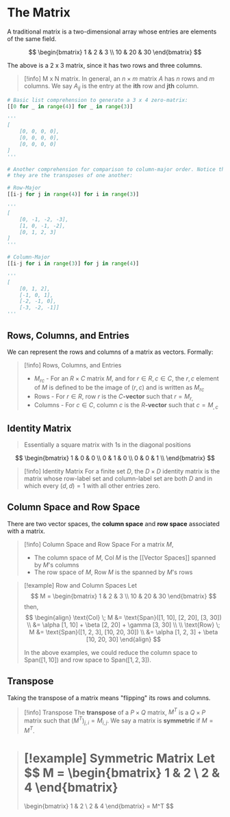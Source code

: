 # The Matrix

A traditional matrix is a two-dimensional array whose entries are elements of the same field.

$$
\begin{bmatrix}
1 & 2 & 3 \\
10 & 20 & 30
\end{bmatrix}
$$

The above is a 2 x 3 matrix, since it has two rows and three columns.

> [!info] M x N matrix.
> In general, an $n \times m$ matrix $A$ has $n$ rows and $m$ columns. We say $A_{ij}$ is the entry at the **ith** row and **jth** column.

```Python
# Basic list comprehension to generate a 3 x 4 zero-matrix:
[[0 for _ in range(4)] for _ in range(3)]

'''
[
	[0, 0, 0, 0],
	[0, 0, 0, 0],
	[0, 0, 0, 0]
]
'''

# Another comprehension for comparison to column-major order. Notice that
# they are the transposes of one another:

# Row-Major
[[i-j for j in range(4)] for i in range(3)]

'''
[
	[0, -1, -2, -3],
	[1, 0, -1, -2],
	[0, 1, 2, 3]
]
'''

# Column-Major
[[i-j for i in range(3)] for j in range(4)]

'''
[
	[0, 1, 2],
	[-1, 0, 1],
	[-2, -1, 0],
	[-3, -2, -1]]
'''
```

## Rows, Columns, and Entries

We can represent the rows and columns of a matrix as vectors. Formally:

> [!info] Rows, Columns, and Entries
> - $M_{rc}$ - For an $R \times C$ matrix $M$, and for $r \in R, c \in C$, the $r,c$ element of $M$ is defined to be the image of $(r, c)$ and is written as $M_{rc}$
> - Rows - For $r \in R$, row $r$ is the $C$**-vector** such that $r = M_{r,}$
> - Columns - For $c \in C$, column $c$ is the $R$**-vector** such that $c = M_{,c}$

## Identity Matrix

> Essentially a square matrix with 1s in the diagonal positions

$$
\begin{bmatrix}
1 & 0 & 0 \\
0 & 1 & 0 \\
0 & 0 & 1 \\
\end{bmatrix}
$$

> [!info] Identity Matrix
> For a finite set $D$, the $D \times D$  identity matrix is the matrix whose row-label set and column-label set are both $D$ and in which every $(d, d) = 1$ with all other entries zero.

## Column Space and Row Space

There are two vector spaces, the **column space** and **row space** associated with a matrix.

> [!info] Column Space and Row Space
> For a matrix $M$,
> - The column space of $M$, $\text{Col} \; M$ is the [[Vector Spaces]] spanned by $M$'s columns
> - The row space of $M$, $\text{Row} \; M$ is the spanned by $M$'s rows

> [!example] Row and Column Spaces
> Let
> $$
> M =
> \begin{bmatrix}
> 1 & 2 & 3 \\
> 10 & 20 & 30
> \end{bmatrix}
> $$
> then,
> $$
> \begin{align}
> \text{Col} \; M &= \text{Span}([1, 10], [2, 20], [3, 30])  \\
> &= \alpha [1, 10] + \beta [2, 20] + \gamma [3, 30] \\ \\
> \text{Row} \; M &= \text{Span}([1, 2, 3], [10, 20, 30]) \\
> &= \alpha [1, 2, 3] + \beta [10, 20, 30]
> \end{align}
> $$
>
> In the above examples, we could reduce the column space to $\text{Span}([1, 10])$ and row space to $\text{Span}([1, 2, 3])$.

## Transpose

Taking the transpose of a matrix means "flipping" its rows and columns.

> [!info] Transpose
> The **transpose** of a $P \times Q$ matrix, $M^T$ is a $Q \times P$ matrix such that $(M^T)_{j,i} = M_{i, j}$. We say a matrix is **symmetric** if $M = M^T$.

> [!example] Symmetric Matrix
> Let
> $$
> M =
> \begin{bmatrix}
> 1 & 2 \\
> 2 & 4
> \end{bmatrix}
> =
> \begin{bmatrix}
> 1 & 2 \\
> 2 & 4
> \end{bmatrix}
> = M^T
> $$